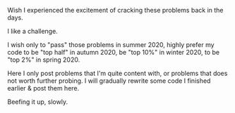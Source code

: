 Wish I experienced the excitement of cracking these problems back in the days.

I like a challenge.

I wish only to "pass" those problems in summer 2020, highly prefer my code to be "top half" in autumn 2020, be "top 10%" in winter 2020, to be "top 2%" in spring 2020.

Here I only post problems that I'm quite content with, or problems that does not worth further probing. I will gradually rewrite some code I finished earlier & post them here.

Beefing it up, slowly.
